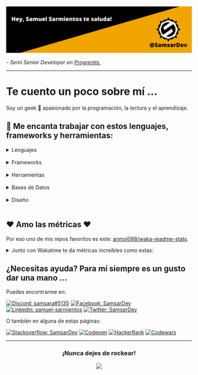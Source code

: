 [![Header](https://raw.githubusercontent.com/SamsarDev/SamsarDev/master/assets/SD_Banner.png "Header")](https://github.com/SamsarDev)
<p>- <em>Semi Senior Developer en <a href="https://www.progrentis.com/">Progrentis.</a></em></p>
<hr />

# Te cuento un poco sobre mí ...
Soy un geek :space_invader: apasionado por la programación, la lectura y el aprendizaje.
<br />

## :briefcase: Me encanta trabajar con estos lenguajes, frameworks y herramientas:


<details>
    <summary>Lenguajes</summary>   
 <br/>
    
[![Javascript](https://img.shields.io/badge/JavaScript-323330?style=for-the-badge&logo=javascript&logoColor=F7DF1E)]()
[![Typescript](https://img.shields.io/badge/TypeScript-007ACC?style=for-the-badge&logo=typescript&logoColor=white)]()
[![C#](https://img.shields.io/badge/C%23-239120?style=for-the-badge&logo=c-sharp&logoColor=white)]()
[![Python](https://img.shields.io/badge/Python-FFD43B?style=for-the-badge&logo=python&logoColor=darkgreen)]()
   
</details>
<br />
<details>
    <summary>Frameworks</summary>    
 <br/>
    
[![Vue](https://img.shields.io/badge/Vue.js-35495E?style=for-the-badge&logo=vuedotjs&logoColor=4FC08D)]()
[![Vite](https://img.shields.io/badge/Vite-B73BFE?style=for-the-badge&logo=vite&logoColor=FFD62E)]()
[![React](https://img.shields.io/badge/React-20232A?style=for-the-badge&logo=react&logoColor=61DAFB)]()
[![React Native](https://img.shields.io/badge/React_Native-20232A?style=for-the-badge&logo=react&logoColor=61DAFB)]()
[![NodeJS](https://img.shields.io/badge/Node.js-339933?style=for-the-badge&logo=nodedotjs&logoColor=white)]()
[![Ionic](https://img.shields.io/badge/Ionic-3880FF?style=for-the-badge&logo=ionic&logoColor=white)]()
[![Flutter](https://img.shields.io/badge/Flutter-02569B?style=for-the-badge&logo=flutter&logoColor=white)]()
[![.Net](https://img.shields.io/badge/.NET-512BD4?style=for-the-badge&logo=dotnet&logoColor=white)]()
[![Django](https://img.shields.io/badge/Django-092E20?style=for-the-badge&logo=django&logoColor=green)]()
[![Sass](https://img.shields.io/badge/Sass-CC6699?style=for-the-badge&logo=sass&logoColor=white)]()
    
</details>
<br />
<details>
    <summary>Herramientas</summary>  
 <br/>  
    
[![Unity](https://img.shields.io/badge/Unity-100000?style=for-the-badge&logo=unity&logoColor=white)]()
[![VSC](https://img.shields.io/badge/Visual_Studio_Code-0078D4?style=for-the-badge&logo=visual%20studio%20code&logoColor=white)]()
[![Strapi](https://img.shields.io/badge/strapi-2e7eea?style=for-the-badge&logo=strapi&logoColor=white)]()
[![ChartJS](https://img.shields.io/badge/Chart.js-FF6384?style=for-the-badge&logo=chartdotjs&logoColor=white)]()
[![ThreeJS](https://img.shields.io/badge/ThreeJs-black?style=for-the-badge&logo=three.js&logoColor=white)]()
[![Storybook](https://img.shields.io/badge/storybook-FF4785?style=for-the-badge&logo=storybook&logoColor=white)]()
[![Jest](https://img.shields.io/badge/Jest-C21325?style=for-the-badge&logo=jest&logoColor=white)]()
    
</details>
<br />
<details>
    <summary>Bases de Datos</summary>   
 <br/>  
    
[![SQL](https://img.shields.io/badge/Microsoft%20SQL%20Server-CC2927?style=for-the-badge&logo=microsoft%20sql%20server&logoColor=white)]()
[![MySql](https://img.shields.io/badge/MySQL-005C84?style=for-the-badge&logo=mysql&logoColor=white)]()
[![MongoDB](https://img.shields.io/badge/MongoDB-4EA94B?style=for-the-badge&logo=mongodb&logoColor=white)]()
    
</details>
<br />
<details>
    <summary>Diseño</summary>   
 <br/>  
    
[![Figma](https://img.shields.io/badge/Figma-F24E1E?style=for-the-badge&logo=figma&logoColor=white)]()
[![Adobe XD](https://img.shields.io/badge/Adobe%20XD-470137?style=for-the-badge&logo=Adobe%20XD&logoColor=#FF61F6)]()
[![Krita](https://img.shields.io/badge/Krita-203759?style=for-the-badge&logo=krita&logoColor=EEF37B)]()
[![Blender](https://img.shields.io/badge/blender-%23F5792A.svg?style=for-the-badge&logo=blender&logoColor=white)]()
    
</details>
<br />

## :heart: Amo las métricas :heart:
Por eso uno de mis repos favoritos es este: [anmol098/waka-readme-stats](https://github.com/anmol098/waka-readme-stats).

<details>
    <summary>Junto con Wakatime te da métricas increíbles como estas:</summary> 
 <br/>  

<!--START_SECTION:waka-->
![Lines of code](https://img.shields.io/badge/From%20Hello%20World%20I%27ve%20Written-134%20Thousand%20lines%20of%20code-blue)

**🐱 My GitHub Data** 

> 🏆 70 Contributions in the Year 2021
 > 
> 📦 14.0 kB Used in GitHub's Storage 
 > 
> 🚫 Not Opted to Hire
 > 
> 📜 18 Public Repositories 
 > 
> 🔑 1 Private Repository 
 > 
**I'm a Night 🦉** 

```text
🌞 Morning    11 commits     ████░░░░░░░░░░░░░░░░░░░░░   17.46% 
🌆 Daytime    9 commits      ███░░░░░░░░░░░░░░░░░░░░░░   14.29% 
🌃 Evening    35 commits     ██████████████░░░░░░░░░░░   55.56% 
🌙 Night      8 commits      ███░░░░░░░░░░░░░░░░░░░░░░   12.7%

```
📅 **I'm Most Productive on Monday** 

```text
Monday       20 commits     ████████░░░░░░░░░░░░░░░░░   31.75% 
Tuesday      11 commits     ████░░░░░░░░░░░░░░░░░░░░░   17.46% 
Wednesday    7 commits      ██░░░░░░░░░░░░░░░░░░░░░░░   11.11% 
Thursday     6 commits      ██░░░░░░░░░░░░░░░░░░░░░░░   9.52% 
Friday       1 commits      ░░░░░░░░░░░░░░░░░░░░░░░░░   1.59% 
Saturday     17 commits     ██████░░░░░░░░░░░░░░░░░░░   26.98% 
Sunday       1 commits      ░░░░░░░░░░░░░░░░░░░░░░░░░   1.59%

```


📊 **This Week I Spent My Time On** 

```text
⌚︎ Time Zone: America/Guatemala

💬 Programming Languages: 
Bash                     1 hr 6 mins         █████░░░░░░░░░░░░░░░░░░░░   23.11% 
Other                    1 hr 3 mins         █████░░░░░░░░░░░░░░░░░░░░   22.13% 
Vue.js                   44 mins             ████░░░░░░░░░░░░░░░░░░░░░   15.52% 
HTML                     34 mins             ███░░░░░░░░░░░░░░░░░░░░░░   11.89% 
Python                   20 mins             █░░░░░░░░░░░░░░░░░░░░░░░░   7.32%

🔥 Editors: 
VS Code                  3 hrs 46 mins       ███████████████████░░░░░░   79.07% 
Unknown Editor           1 hr                █████░░░░░░░░░░░░░░░░░░░░   20.93%

🐱‍💻 Projects: 
quenty-hub-app           2 hrs 44 mins       ██████████████░░░░░░░░░░░   57.29% 
Unknown Project          1 hr 2 mins         █████░░░░░░░░░░░░░░░░░░░░   21.82% 
progrentisprost          42 mins             ███░░░░░░░░░░░░░░░░░░░░░░   14.88% 
App                      17 mins             █░░░░░░░░░░░░░░░░░░░░░░░░   6.01%

💻 Operating System: 
Mac                      3 hrs 46 mins       ███████████████████░░░░░░   79.07% 
Unknown OS               1 hr                █████░░░░░░░░░░░░░░░░░░░░   20.93%

```

**I Mostly Code in JavaScript** 

```text
JavaScript               10 repos            ███████████████████░░░░░░   76.92% 
Vue                      2 repos             ███░░░░░░░░░░░░░░░░░░░░░░   15.38% 
SCSS                     1 repo              ██░░░░░░░░░░░░░░░░░░░░░░░   7.69%

```



 Last Updated on 26/12/2021
<!--END_SECTION:waka-->

</details>

## ¿Necesitas ayuda? Para mí siempre es un gusto dar una mano ...
Puedes encontrarme en:
<br />

[![Discord: samsara#5135](https://img.shields.io/badge/Discord-7289DA?style=for-the-badge&logo=discord&logoColor=white)](https://discord.gg/Hu5VAHns)
[![Facebook: SamsarDev](https://img.shields.io/badge/Facebook-1877F2?style=for-the-badge&logo=facebook&logoColor=white)](https://www.facebook.com/Samsar.Dev)
[![Linkedin: samuel-sarmientos](https://img.shields.io/badge/LinkedIn-0077B5?style=for-the-badge&logo=linkedin&logoColor=white)](https://www.linkedin.com/in/samuel-sarmientos)
[![Twitter: SamsarDev](https://img.shields.io/badge/Twitter-1DA1F2?style=for-the-badge&logo=twitter&logoColor=white)](https://twitter.com/SamsarDev)

O también en alguna de estas páginas:
<br />

[![Stackoverflow: SamsarDev](https://img.shields.io/badge/Stack_Overflow-FE7A16?style=for-the-badge&logo=stack-overflow&logoColor=white)](https://es.stackoverflow.com/users/188404/samsardev)
[![Codepen](https://img.shields.io/badge/Codepen-000000?style=for-the-badge&logo=codepen&logoColor=white)](https://codepen.io/samsar_dev)
[![HackerRank](https://img.shields.io/badge/-Hackerrank-2EC866?style=for-the-badge&logo=HackerRank&logoColor=white)](https://www.hackerrank.com/samsar_dev)
[![Codewars](https://img.shields.io/badge/Codewars-B1361E?style=for-the-badge&logo=Codewars&logoColor=white)](https://www.codewars.com/users/SamsarDev)
<hr />

<h3 align="center">¡Nunca dejes de rockear!</h3>
<p align="center">
<img src="https://media.giphy.com/media/ZEOAnq3ockGojO0E7n/giphy.gif" width="50">
</p>
